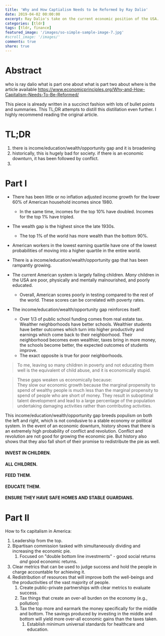 ```yaml
---
title: 'Why and How Captialism Needs to be Reformed by Ray Dalio'
date: 2019-04-02 00:00:00
excerpt: Ray Dalio's take on the current economic position of the USA. 
categories: [tldr]
tags: [tldr, finance]
featured_image: '/images/so-simple-sample-image-7.jpg'
#scroll_image: '/images/'
comments: true
share: true
---
```


# Abstract
who is ray dalio
what is part one about
what is part two about
where is the article available https://www.economicprinciples.org/Why-and-How-Capitalism-Needs-To-Be-Reformed/

This piece is already written in a succinct fashion with lots of bullet points and summaries. This TL;DR attempts to distill this distillation even further. I highly recommend reading the original article. 

# TL;DR

1. there is income/education/wealth/opportunity gap and it is broadening
2. historically, this is hugely bad for society. if there is an economic downturn, it has been followed by conflict.
3. 

# Part I
- There has been little or no inflation adjusted income growth for the lower 60% of American household incomes since 1980.
  - In the same time, incomes for the top 10% have doubled. Incomes for the top 1% have tripled.
- The wealth gap is the highest since the late 1930s.
  - The top 1% of the world has more wealth than the bottom 90%.
- American workers in the lowest earning quartile have one of the lowest probabilities of moving into a higher quartile in the entire world.
- There is a income/education/wealth/opportunity gap that has been rampantly growing. 

- The current American system is largely failing children. *Many* children in the USA are poor, physically and mentally malnourished, and poorly educated.
  - Overall, American scores poorly in testing compared to the rest of the world. These scores can be correlated with poverty rates.
- The income/education/wealth/opportunity gap reinforces itself.
  - Over 1/3 of public school funding comes from real estate tax. Wealther neighborhoods have better schools. Wealthier students have better outcomes which turn into higher productivity and earnings which come back to their neighborhood. Their neighborhood becomes even wealthier, taxes bring in more money, the schools become better, the expected outcomes of students improve.
  - The exact opposite is true for poor neighborhoods. 

> To me, leaving so many children in poverty and not educating them well is the equivalent of child abuse, and it is economically stupid.

> These gaps weaken us economically because:  
  They slow our economic growth because the marginal propensity to spend of wealthy people is much less than the marginal propensity to spend of people who are short of money.
  They result in suboptimal talent development and lead to a large percentage of the population undertaking damaging activities rather than contributing activities.

This income/education/wealth/opportunity gap breeds populism on both the left and right, which is not condusive to a stable economy or political system. In the event of an economic downturn, history shows that there is an extremely high probability of conflict and revolution. Conflict and revolution are not good for growing the economic pie. But history also shows that they also fall short of their promise to redistribute the pie as well. 

#### INVEST IN CHILDREN.
#### ALL CHILDREN. 
#### FEED THEM. 
#### EDUCATE THEM. 
#### ENSURE THEY HAVE SAFE HOMES AND STABLE GUARDIANS. 

# Part II
How to fix capitalism in America:

1. Leadership from the top.
2. Bipartisan commission tasked with simultaneously dividing and increasing the economic pie.
   1. Focused on "double bottom line investments" - good social returns *and* good economic returns. 
3. Clear metrics that can be used to judge success and hold the people in charge accountable for achieving it.
4. Redistribution of resources that will improve both the well-beings and the productivities of the vast majority of people.
   1. Create public-private partnerships with clear metrics to evaluate success.
   2. Tax things that create an over-all burden on the economy (e.g., pollution)
   3. Tax the top more and earmark the money specifically for the middle and bottom. The savings produced by investing in the middle and bottom will yield more over-all economic gains than the taxes taken. 
      1. Establish minimum universal standards for healthcare and education. 

